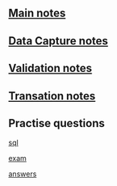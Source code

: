 ## [Main notes](https://github.com/JachymT/a-level-cs-blog/tree/main/Computer%20Systems/1.3/1.3.2/notesDatabases.md)

## [Data Capture notes](https://github.com/JachymT/a-level-cs-blog/tree/main/Computer%20Systems/1.3/1.3.2/Data%20Capture.pdf)

## [Validation notes](https://github.com/JachymT/a-level-cs-blog/tree/main/Computer%20Systems/1.3/1.3.2/notesValidation.md)

## [Transation notes](https://github.com/JachymT/a-level-cs-blog/tree/main/Computer%20Systems/1.3/1.3.2/notesTransaction.md)

## Practise questions
[sql](https://github.com/JachymT/a-level-cs-blog/tree/main/Computer%20Systems/1.3/1.3.2/Databases%20Worksheet.pdf)

[exam](https://github.com/JachymT/a-level-cs-blog/tree/main/Computer%20Systems/1.3/1.3.2/Databases%20Exam%20Practice%20Q.pdf)

[answers](https://github.com/JachymT/a-level-cs-blog/tree/main/Computer%20Systems/1.3/1.3.2/Database%20Exam%20Practise%20My%20Answers.pdf)
